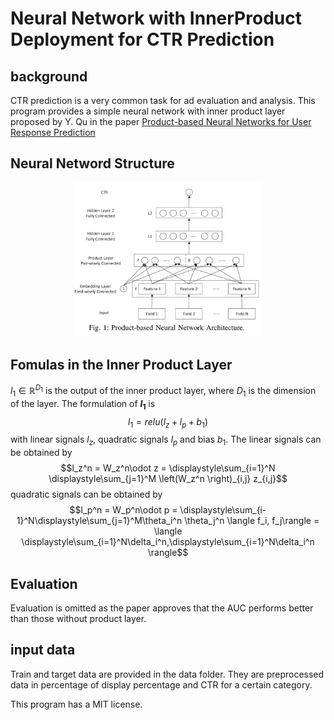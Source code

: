 # Neural Network with InnerProduct Deployment for CTR Prediction

## background 
CTR prediction is a very common task for ad evaluation and analysis.
This program provides a simple neural network with inner product layer proposed by Y. Qu in the paper [Product-based Neural Networks for User Response Prediction](https://arxiv.org/pdf/1611.00144)

## Neural Netword Structure
<p align="center">
<img src=".\images\NN_Structure.jpg" style="width:60%; border:0;">
</p>

## Fomulas in the Inner Product Layer
$l_1 \in \mathbb R^{D_1}$ is the output of the inner product layer, where $D_1$ is the dimension of the layer. The formulation of **$l_1$** is $$l_1 = relu(l_z + l_p + b_1)$$
with linear signals $l_z$, quadratic signals $l_p$ and bias $b_1$.
The linear signals can be obtained by  $$l_z^n = W_z^n\odot z = \displaystyle\sum_{i=1}^N \displaystyle\sum_{j=1}^M \left(W_z^n \right)_{i,j} z_{i,j}$$
quadratic signals can be obtained by $$l_p^n = W_p^n\odot p = \displaystyle\sum_{i-1}^N\displaystyle\sum_{j=1}^M\theta_i^n \theta_j^n \langle f_i, f_j\rangle = \langle \displaystyle\sum_{i=1}^N\delta_i^n,\displaystyle\sum_{i=1}^N\delta_i^n \rangle$$

## Evaluation
Evaluation is omitted as the paper approves that the AUC performs better than those without product layer.

## input data
Train and target data are provided in the data folder.
They are preprocessed data in percentage of display percentage and CTR for a certain category.

This program has a MIT license.
